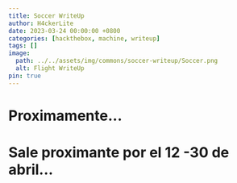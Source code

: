 ```yaml
---
title: Soccer WriteUp
author: H4ckerLite 
date: 2023-03-24 00:00:00 +0800
categories: [hackthebox, machine, writeup]
tags: []
image:
  path: ../../assets/img/commons/soccer-writeup/Soccer.png 
  alt: Flight WriteUp
pin: true
---
```


# Proximamente...


# Sale proximante por el 12 -30 de abril...